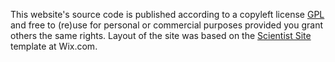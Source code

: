 This website's source code is published according to a copyleft license [GPL](https://www.gnu.org/licenses/gpl-3.0.en.html) and free to (re)use for personal or commercial purposes provided you grant others the same rights.  Layout of the site was based on the [Scientist Site](https://www.wix.com/website-template/view/html/1596?siteId=4cd71a91-ae37-4522-8619-d6fdb6b6f935&metaSiteId=db5c0b0a-b834-475d-8c07-5d5e45428e10&originUrl=https%3A%2F%2Fwww.wix.com%2Fwebsite%2Ftemplates%2Fhtml%2Fportfolio-cv) template at Wix.com.